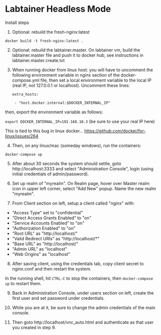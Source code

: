 Labtainer Headless Mode
==================================

Install steps

1. Optional: rebuild the fresh-nginx:latest

`docker build -t fresh-nginx:latest .`

2. Optional: rebuild the labtainer.master. On labtainer vm, build the labtainer.master file and push it to docker hub, see instructions in labtainer.master.create.txt

3. When running docker from linux host: you will have to uncomment the following environment variable in nginx section of the docker-compose.yml file, then set a local environment variable to the local IP (real IP, not 127.0.0.1 or localhost).
  Uncomment these lines:
  
    `extra_hosts:`
    
    ` - "host.docker.internal:$DOCKER_INTERNAL_IP"`
    
then, export the environment variable as follows:

`export DOCKER_INTERNAL_IP=192.168.10.3` (be sure to use your real IP here)

This is tied to this bug in linux docker... https://github.com/docker/for-linux/issues/264

4. Then, on any linux/mac (someday windows), run the containers: 

`docker-compose up`

5. After about 30 seconds the system should settle, goto http://localhost:3333 and select "Administration Console", login (using initial credentials of admin/password). 

6. Set up realm of "myrealm". On Realm page, hover over Master realm icon in upper left corner, select "Add New" popup. Name the new realm "myrealm".  
7. From Client section on left, setup a client called "nginx" with:
* "Access Type" set to "confidential"
* "Direct Access Grants Enabled" to "on"
* "Service Accounts Enabled" to "on"
* "Authorization Enabled" to "on"
* "Root URL" as "http://localhost/"
* "Valid Redirect URIs" as "http://localhost/*"
* "Base URL" as "http://localhost/"
* "Admin URL" as "localhost"
* "Web Origins" as "localhost"
8. After saving client, using the credentials tab, copy client secret to nginx.conf and then restart the system.

In the running shell, hit `CTRL-C` to stop the containers, then `docker-compose up` to restart them.

9. Back in Administration Console, under users section on left, create the first user and set password under credentials.

10. While you are at it, be sure to change the admin credentials of the main console.

11. Then goto http://localhost/vnc_auto.html and authenticate as that user you created in step 9.

